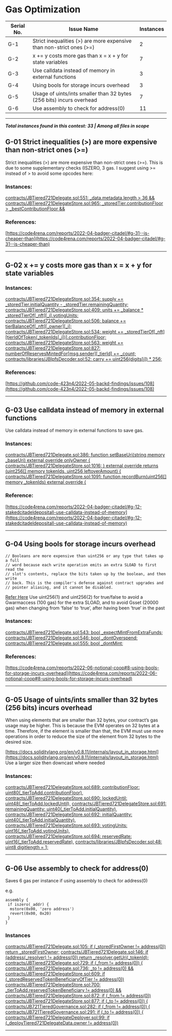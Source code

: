 # **Gas Optimization**

Serial No. | Issue Name | Instances
--- | --- | ---
G-1 | Strict inequalities (>) are more expensive than non-strict ones (>=) | 2
G-2 | x += y costs more gas than x = x + y for state variables | 7
G-3 | Use calldata instead of memory in external functions | 3
G-4 | Using bools for storage incurs overhead | 3
G-5 | Usage of uints/ints smaller than 32 bytes (256 bits) incurs overhead | 7
G-6 | Use assembly to check for address(0) | 11

----
***Total instances found in this contest: 33 | Among all files in scope***

## G-01 Strict inequalities (>) are more expensive than non-strict ones (>=)

Strict inequalities (>) are more expensive than non-strict ones (>=). This is due to some supplementary checks (ISZERO, 3 gas. I suggest using >= instead of > to avoid some opcodes here:

### Instances:

[contracts/JBTiered721Delegate.sol:551:      _data.metadata.length > 36 &&](https://github.com/jbx-protocol/juice-nft-rewards/blob/f9893b1497098241dd3a664956d8016ff0d0efd0/contracts/JBTiered721Delegate.sol#L551)
[contracts/JBTiered721DelegateStore.sol:965:          _storedTier.contributionFloor > _bestContributionFloor &&](https://github.com/jbx-protocol/juice-nft-rewards/blob/f9893b1497098241dd3a664956d8016ff0d0efd0/contracts/JBTiered721DelegateStore.sol#L965)
### References:

[https://code4rena.com/reports/2022-04-badger-citadel/#g-31--is-cheaper-than](https://code4rena.com/reports/2022-04-badger-citadel/#g-31--is-cheaper-than)


-----

## G-02 x += y costs more gas than x = x + y for state variables

### Instances:
[contracts/JBTiered721DelegateStore.sol:354:      supply += _storedTier.initialQuantity - _storedTier.remainingQuantity;](https://github.com/jbx-protocol/juice-nft-rewards/blob/f9893b1497098241dd3a664956d8016ff0d0efd0/contracts/JBTiered721DelegateStore.sol#L354)
[contracts/JBTiered721DelegateStore.sol:409:        units += _balance * _storedTierOf[_nft][_i].votingUnits;](https://github.com/jbx-protocol/juice-nft-rewards/blob/f9893b1497098241dd3a664956d8016ff0d0efd0/contracts/JBTiered721DelegateStore.sol#L409)
[contracts/JBTiered721DelegateStore.sol:506:      balance += tierBalanceOf[_nft][_owner][_i];](https://github.com/jbx-protocol/juice-nft-rewards/blob/f9893b1497098241dd3a664956d8016ff0d0efd0/contracts/JBTiered721DelegateStore.sol#L506)
[contracts/JBTiered721DelegateStore.sol:534:      weight += _storedTierOf[_nft][tierIdOfToken(_tokenIds[_i])].contributionFloor;](https://github.com/jbx-protocol/juice-nft-rewards/blob/f9893b1497098241dd3a664956d8016ff0d0efd0/contracts/JBTiered721DelegateStore.sol#L534)
[contracts/JBTiered721DelegateStore.sol:563:      weight +=](https://github.com/jbx-protocol/juice-nft-rewards/blob/f9893b1497098241dd3a664956d8016ff0d0efd0/contracts/JBTiered721DelegateStore.sol#L563)
[contracts/JBTiered721DelegateStore.sol:827:    numberOfReservesMintedFor[msg.sender][_tierId] += _count;](https://github.com/jbx-protocol/juice-nft-rewards/blob/f9893b1497098241dd3a664956d8016ff0d0efd0/contracts/JBTiered721DelegateStore.sol#L827)
[contracts/libraries/JBIpfsDecoder.sol:52:        carry += uint256(digits[j]) * 256;](https://github.com/jbx-protocol/juice-nft-rewards/blob/f9893b1497098241dd3a664956d8016ff0d0efd0/contracts/libraries/JBIpfsDecoder.sol#L52)
### References:

[https://github.com/code-423n4/2022-05-backd-findings/issues/108](https://github.com/code-423n4/2022-05-backd-findings/issues/108)


-----

## G-03 Use calldata instead of memory in external functions

Use calldata instead of memory in external functions to save gas.

### Instances:
[contracts/JBTiered721Delegate.sol:386:  function setBaseUri(string memory _baseUri) external override onlyOwner {](https://github.com/jbx-protocol/juice-nft-rewards/blob/f9893b1497098241dd3a664956d8016ff0d0efd0/contracts/JBTiered721Delegate.sol#L386)
[contracts/JBTiered721DelegateStore.sol:1016:  ) external override returns (uint256[] memory tokenIds, uint256 leftoverAmount) {](https://github.com/jbx-protocol/juice-nft-rewards/blob/f9893b1497098241dd3a664956d8016ff0d0efd0/contracts/JBTiered721DelegateStore.sol#L1016)
[contracts/JBTiered721DelegateStore.sol:1091:  function recordBurn(uint256[] memory _tokenIds) external override {](https://github.com/jbx-protocol/juice-nft-rewards/blob/f9893b1497098241dd3a664956d8016ff0d0efd0/contracts/JBTiered721DelegateStore.sol#L1091)
### Reference:

[https://code4rena.com/reports/2022-04-badger-citadel/#g-12-stakedcitadeldepositall-use-calldata-instead-of-memory](https://code4rena.com/reports/2022-04-badger-citadel/#g-12-stakedcitadeldepositall-use-calldata-instead-of-memory)


-----

## G-04 Using bools for storage incurs overhead

```
// Booleans are more expensive than uint256 or any type that takes up a full
// word because each write operation emits an extra SLOAD to first read the
// slot's contents, replace the bits taken up by the boolean, and then write
// back. This is the compiler's defense against contract upgrades and
// pointer aliasing, and it cannot be disabled.
```

[Refer Here](https://github.com/OpenZeppelin/openzeppelin-contracts/blob/58f635312aa21f947cae5f8578638a85aa2519f5/contracts/security/ReentrancyGuard.sol#L23-L27) Use uint256(1) and uint256(2) for true/false to avoid a Gwarmaccess (100 gas) for the extra SLOAD, and to avoid Gsset (20000 gas) when changing from ‘false’ to ‘true’, after having been ‘true’ in the past

### Instances:
[contracts/JBTiered721Delegate.sol:543:    bool _expectMintFromExtraFunds;](https://github.com/jbx-protocol/juice-nft-rewards/blob/f9893b1497098241dd3a664956d8016ff0d0efd0/contracts/JBTiered721Delegate.sol#L543)
[contracts/JBTiered721Delegate.sol:546:    bool _dontOverspend;](https://github.com/jbx-protocol/juice-nft-rewards/blob/f9893b1497098241dd3a664956d8016ff0d0efd0/contracts/JBTiered721Delegate.sol#L546)
[contracts/JBTiered721Delegate.sol:555:      bool _dontMint;](https://github.com/jbx-protocol/juice-nft-rewards/blob/f9893b1497098241dd3a664956d8016ff0d0efd0/contracts/JBTiered721Delegate.sol#L555)
### References:

[https://code4rena.com/reports/2022-06-notional-coop#8-using-bools-for-storage-incurs-overhead](https://code4rena.com/reports/2022-06-notional-coop#8-using-bools-for-storage-incurs-overhead)


-----

## G-05 Usage of uints/ints smaller than 32 bytes (256 bits) incurs overhead

When using elements that are smaller than 32 bytes, your contract’s gas usage may be higher. This is because the EVM operates on 32 bytes at a time. Therefore, if the element is smaller than that, the EVM must use more operations in order to reduce the size of the element from 32 bytes to the desired size.

[https://docs.soliditylang.org/en/v0.8.11/internals/layout_in_storage.html](https://docs.soliditylang.org/en/v0.8.11/internals/layout_in_storage.html)
Use a larger size then downcast where needed

### Instances:
[contracts/JBTiered721DelegateStore.sol:689:        contributionFloor: uint80(_tierToAdd.contributionFloor),](https://github.com/jbx-protocol/juice-nft-rewards/blob/f9893b1497098241dd3a664956d8016ff0d0efd0/contracts/JBTiered721DelegateStore.sol#L689)
[contracts/JBTiered721DelegateStore.sol:690:        lockedUntil: uint48(_tierToAdd.lockedUntil),](https://github.com/jbx-protocol/juice-nft-rewards/blob/f9893b1497098241dd3a664956d8016ff0d0efd0/contracts/JBTiered721DelegateStore.sol#L690)
[contracts/JBTiered721DelegateStore.sol:691:        remainingQuantity: uint40(_tierToAdd.initialQuantity),](https://github.com/jbx-protocol/juice-nft-rewards/blob/f9893b1497098241dd3a664956d8016ff0d0efd0/contracts/JBTiered721DelegateStore.sol#L691)
[contracts/JBTiered721DelegateStore.sol:692:        initialQuantity: uint40(_tierToAdd.initialQuantity),](https://github.com/jbx-protocol/juice-nft-rewards/blob/f9893b1497098241dd3a664956d8016ff0d0efd0/contracts/JBTiered721DelegateStore.sol#L692)
[contracts/JBTiered721DelegateStore.sol:693:        votingUnits: uint16(_tierToAdd.votingUnits),](https://github.com/jbx-protocol/juice-nft-rewards/blob/f9893b1497098241dd3a664956d8016ff0d0efd0/contracts/JBTiered721DelegateStore.sol#L693)
[contracts/JBTiered721DelegateStore.sol:694:        reservedRate: uint16(_tierToAdd.reservedRate),](https://github.com/jbx-protocol/juice-nft-rewards/blob/f9893b1497098241dd3a664956d8016ff0d0efd0/contracts/JBTiered721DelegateStore.sol#L694)
[contracts/libraries/JBIpfsDecoder.sol:48:    uint8 digitlength = 1;](https://github.com/jbx-protocol/juice-nft-rewards/blob/f9893b1497098241dd3a664956d8016ff0d0efd0/contracts/libraries/JBIpfsDecoder.sol#L48)

-----


## G-06 Use assembly to check for address(0)

Saves 6 gas per instance if using assembly to check for address(0)

e.g.
```
assembly {
 if iszero(_addr) {
  mstore(0x00, 'zero address')
  revert(0x00, 0x20)
 }
}
```
### Instances
[contracts/JBTiered721Delegate.sol:105:    if (_storedFirstOwner != address(0)) return _storedFirstOwner;](https://github.com/jbx-protocol/juice-nft-rewards/blob/f9893b1497098241dd3a664956d8016ff0d0efd0/contracts/JBTiered721Delegate.sol#L105)
[contracts/JBTiered721Delegate.sol:146:    if (address(_resolver) != address(0)) return _resolver.getUri(_tokenId);](https://github.com/jbx-protocol/juice-nft-rewards/blob/f9893b1497098241dd3a664956d8016ff0d0efd0/contracts/JBTiered721Delegate.sol#L146)
[contracts/JBTiered721Delegate.sol:729:    if (_from != address(0)) {](https://github.com/jbx-protocol/juice-nft-rewards/blob/f9893b1497098241dd3a664956d8016ff0d0efd0/contracts/JBTiered721Delegate.sol#L729)
[contracts/JBTiered721Delegate.sol:736:          _to != address(0) &&](https://github.com/jbx-protocol/juice-nft-rewards/blob/f9893b1497098241dd3a664956d8016ff0d0efd0/contracts/JBTiered721Delegate.sol#L736)
[contracts/JBTiered721DelegateStore.sol:609:    if (_storedReservedTokenBeneficiaryOfTier != address(0))](https://github.com/jbx-protocol/juice-nft-rewards/blob/f9893b1497098241dd3a664956d8016ff0d0efd0/contracts/JBTiered721DelegateStore.sol#L609)
[contracts/JBTiered721DelegateStore.sol:700:        _tierToAdd.reservedTokenBeneficiary != address(0) &&](https://github.com/jbx-protocol/juice-nft-rewards/blob/f9893b1497098241dd3a664956d8016ff0d0efd0/contracts/JBTiered721DelegateStore.sol#L700)
[contracts/JBTiered721DelegateStore.sol:872:    if (_from != address(0))](https://github.com/jbx-protocol/juice-nft-rewards/blob/f9893b1497098241dd3a664956d8016ff0d0efd0/contracts/JBTiered721DelegateStore.sol#L872)
[contracts/JBTiered721DelegateStore.sol:877:    if (_to != address(0)) {](https://github.com/jbx-protocol/juice-nft-rewards/blob/f9893b1497098241dd3a664956d8016ff0d0efd0/contracts/JBTiered721DelegateStore.sol#L877)
[contracts/JB721TieredGovernance.sol:282:    if (_from != address(0)) {](https://github.com/jbx-protocol/juice-nft-rewards/blob/f9893b1497098241dd3a664956d8016ff0d0efd0/contracts/JB721TieredGovernance.sol#L282)
[contracts/JB721TieredGovernance.sol:291:    if (_to != address(0)) {](https://github.com/jbx-protocol/juice-nft-rewards/blob/f9893b1497098241dd3a664956d8016ff0d0efd0/contracts/JB721TieredGovernance.sol#L291)
[contracts/JBTiered721DelegateDeployer.sol:99:    if (_deployTiered721DelegateData.owner != address(0))](https://github.com/jbx-protocol/juice-nft-rewards/blob/f9893b1497098241dd3a664956d8016ff0d0efd0/contracts/JBTiered721DelegateDeployer.sol#L99)


-----

